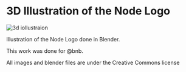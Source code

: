 # 3D Illustration of the Node Logo


![3d iollustraion](https://rawcdn.githack.com/SaraVieira/nodejs-3d-illustrration/11fcb0cc649415116308453df0b0e87802941242/node3.png)

Illustration of the Node Logo done in Blender.

This work was done for @bnb.

All images and blender files are under the Creative Commons license
